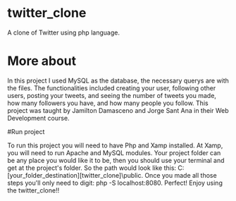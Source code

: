 # twitter_clone
A clone of Twitter using php language.

# More about

In this project I used MySQL as the database, the necessary querys are with the files. The functionalities included creating your user, following other users, posting your tweets, and seeing the number of tweets you made, how many followers you have, and how many people you follow. This project was taught by Jamilton Damasceno and Jorge Sant Ana in their Web Development course.

#Run project

To run this project you will need to have Php and Xamp installed. At Xamp, you will need to run Apache and MySQL modules. Your project folder can be any place you would like it to be, then you should use your terminal and get at the project's folder. So the path would look like this: C:\[your_folder_destination]\[twitter_clone]\public. Once you made all those steps you'll only need to digit: php -S localhost:8080. 
Perfect! Enjoy using the twitter_clone!!
